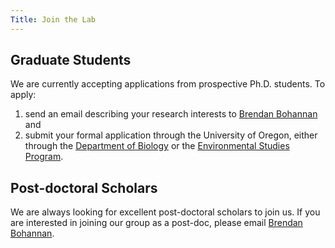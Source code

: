 ```yaml
---
Title: Join the Lab
---
```


## Graduate Students
We are currently accepting applications from prospective Ph.D. students. To apply:

1. send an email describing your research interests to [Brendan Bohannan](mailto:bohannan@uoregon.edu) and
1. submit your formal application through the University of Oregon, either through the [Department of Biology](https://biology.uoregon.edu/graduate-studies/) or the [Environmental Studies Program](https://envs.uoregon.edu/graduate/about/).

## Post-doctoral Scholars
We are always looking for excellent post-doctoral scholars to join us. If you are interested in joining our group as a post-doc, please email [Brendan Bohannan](mailto:bohannan@uoregon.edu).